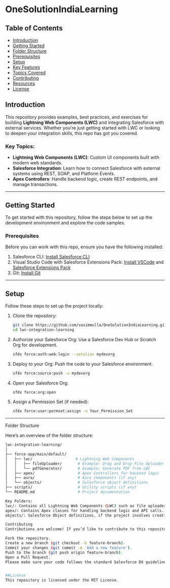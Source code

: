 # OneSolutionIndiaLearning
## Table of Contents

- [Introduction](#introduction)
- [Getting Started](#getting-started)
- [Folder Structure](#folder-structure)
- [Prerequisites](#prerequisites)
- [Setup](#setup)
- [Key Features](#key-features)
- [Topics Covered](#topics-covered)
- [Contributing](#contributing)
- [Resources](#resources)
- [License](#license)

## Introduction

This repository provides examples, best practices, and exercises for building **Lightning Web Components (LWC)** and integrating Salesforce with external services. Whether you're just getting started with LWC or looking to deepen your integration skills, this repo has got you covered.

### Key Topics:
- **Lightning Web Components (LWC)**: Custom UI components built with modern web standards.
- **Salesforce Integration**: Learn how to connect Salesforce with external systems using REST, SOAP, and Platform Events.
- **Apex Controllers**: Handle backend logic, create REST endpoints, and manage transactions.


---

## Getting Started

To get started with this repository, follow the steps below to set up the development environment and explore the code samples.

### Prerequisites

Before you can work with this repo, ensure you have the following installed:

1. Salesforce CLI: [Install Salesforce CLI](https://developer.salesforce.com/tools/sfdxcli)
2. Visual Studio Code with Salesforce Extensions Pack: [Install VSCode](https://code.visualstudio.com/download) and [Salesforce Extensions Pack](https://marketplace.visualstudio.com/items?itemName=salesforce.salesforcedx-vscode)
3. Git: [Install Git](https://git-scm.com/)

---

## Setup

Follow these steps to set up the project locally:

1. Clone the repository:
    ```bash
    git clone https://github.com/vasimmulla/OneSolutionIndiaLearning.git
    cd lwc-integration-learning
    ```

2. Authorize your Salesforce Org:
    Use a Salesforce Dev Hub or Scratch Org for development.
    ```bash
    sfdx force:auth:web:login --setalias mydevorg
    ```

3. Deploy to your Org:
    Push the code to your Salesforce environment.
    ```bash
    sfdx force:source:push -u mydevorg
    ```

4. Open your Salesforce Org:
    ```bash
    sfdx force:org:open
    ```

5. Assign a Permission Set (if needed):
    ```bash
    sfdx force:user:permset:assign -n Your_Permission_Set
    ```

---

Folder Structure

Here’s an overview of the folder structure:

```bash
lwc-integration-learning/
│
├── force-app/main/default/
│   ├── lwc/                   # Lightning Web Components
│   │   ├── fileUploader/       # Example: Drag and Drop File Uploader
│   │   └── pdfGenerator/       # Example: Generate PDF from LWC
│   ├── apex/                   # Apex Controllers for backend logic
│   ├── aura/                   # Aura components (if any)
│   └── objects/                # Salesforce object definitions
├── scripts/                    # Utility scripts (if any)
└── README.md                   # Project documentation

Key Folders:
lwc/: Contains all Lightning Web Components (LWC) such as file uploaders, PDF generators, and integration components.
apex/: Contains Apex classes for handling backend logic and API calls.
objects/: Salesforce Object definitions, if the project involves creating custom objects.

Contributing
Contributions are welcome! If you’d like to contribute to this repository:

Fork the repository.
Create a new branch (git checkout -b feature-branch).
Commit your changes (git commit -m 'Add a new feature').
Push to the branch (git push origin feature-branch).
Open a Pull Request.
Please make sure your code follows the standard Salesforce DX guidelines.


##License
This repository is licensed under the MIT License.
